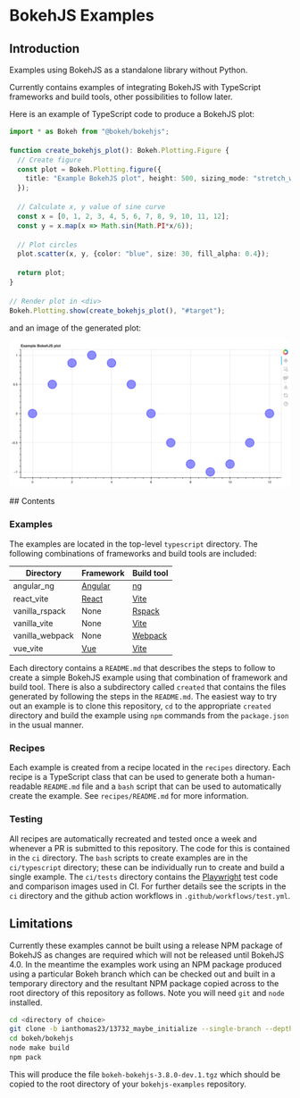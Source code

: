 # BokehJS Examples

## Introduction

Examples using BokehJS as a standalone library without Python.

Currently contains examples of integrating BokehJS with TypeScript frameworks and build tools,
other possibilities to follow later.

Here is an example of TypeScript code to produce a BokehJS plot:

```ts
import * as Bokeh from "@bokeh/bokehjs";

function create_bokehjs_plot(): Bokeh.Plotting.Figure {
  // Create figure
  const plot = Bokeh.Plotting.figure({
    title: "Example BokehJS plot", height: 500, sizing_mode: "stretch_width"
  });

  // Calculate x, y value of sine curve
  const x = [0, 1, 2, 3, 4, 5, 6, 7, 8, 9, 10, 11, 12];
  const y = x.map(x => Math.sin(Math.PI*x/6));

  // Plot circles
  plot.scatter(x, y, {color: "blue", size: 30, fill_alpha: 0.4});

  return plot;
}

// Render plot in <div>
Bokeh.Plotting.show(create_bokehjs_plot(), "#target");
```

and an image of the generated plot:

<img alt="Example plot" src="example.png">


## Contents

### Examples

The examples are located in the top-level `typescript` directory. The following combinations of
frameworks and build tools are included:

Directory | Framework | Build tool
--- | --- | ---
angular_ng | [Angular](https://angular.dev/) | [ng](https://angular.dev/cli/build)
react_vite | [React](https://react.dev/) | [Vite](https://vite.dev/)
vanilla_rspack | None | [Rspack](https://rspack.dev/)
vanilla_vite | None | [Vite](https://vite.dev/)
vanilla_webpack | None | [Webpack](https://webpack.js.org/)
vue_vite | [Vue](https://vuejs.org/) | [Vite](https://vite.dev/)

Each directory contains a `README.md` that describes the steps to follow to create a simple BokehJS
example using that combination of framework and build tool. There is also a subdirectory called
`created` that contains the files generated by following the steps in the `README.md`.
The easiest way to try out an example is to clone this repository, `cd` to the appropriate `created`
directory and build the example using `npm` commands from the `package.json` in the usual manner.

### Recipes

Each example is created from a recipe located in the `recipes` directory. Each recipe is a
TypeScript class that can be used to generate both a human-readable `README.md` file and a `bash`
script that can be used to automatically create the example. See `recipes/README.md` for more
information.

### Testing

All recipes are automatically recreated and tested once a week and whenever a PR is submitted to
this repository. The code for this is contained in the `ci` directory. The `bash` scripts to create
examples are in the `ci/typescript` directory; these can be individually run to create and build a
single example. The `ci/tests` directory contains the [Playwright](https://playwright.dev/) test
code and comparison images used in CI. For further details see the scripts in the `ci` directory
and the github action workflows in `.github/workflows/test.yml`.

## Limitations

Currently these examples cannot be built using a release NPM package of BokehJS as changes are
required which will not be released until BokehJS 4.0.
In the meantime the examples work using an NPM package produced using a particular Bokeh branch
which can be checked out and built in a temporary directory and the resultant NPM package copied
across to the root directory of this repository as follows. Note you will need `git` and `node`
installed.

```bash
cd <directory of choice>
git clone -b ianthomas23/13732_maybe_initialize --single-branch --depth 1 https://github.com/bokeh/bokeh.git
cd bokeh/bokehjs
node make build
npm pack
```

This will produce the file `bokeh-bokehjs-3.8.0-dev.1.tgz` which should be copied to the root
directory of your `bokehjs-examples` repository.
